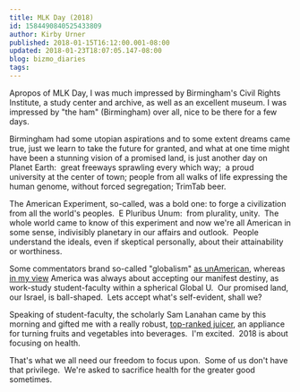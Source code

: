 ```yaml
---
title: MLK Day (2018)
id: 1584490840525433809
author: Kirby Urner
published: 2018-01-15T16:12:00.001-08:00
updated: 2018-01-23T18:07:05.147-08:00
blog: bizmo_diaries
tags: 
---
```


[](https://www.flickr.com/photos/kirbyurner/25847991078/in/dateposted-public/)

Apropos of MLK Day, I was much impressed by Birmingham's Civil Rights Institute, a study center and archive, as well as an excellent museum. I was impressed by "the ham" (Birmingham) over all, nice to be there for a few days.

Birmingham had some utopian aspirations and to some extent dreams came true, just we learn to take the future for granted, and what at one time might have been a stunning vision of a promised land, is just another day on Planet Earth:  great freeways sprawling every which way;  a proud university at the center of town; people from all walks of life expressing the human genome, without forced segregation; TrimTab beer.

The American Experiment, so-called, was a bold one: to forge a civilization from all the world's peoples.  E Pluribus Unum:  from plurality, unity.  The whole world came to know of this experiment and now we're all American in some sense, indivisibly planetary in our affairs and outlook.  People understand the ideals, even if skeptical personally, about their attainability or worthiness.

Some commentators brand so-called "globalism" [as unAmerican](http://mybizmo.blogspot.com/2017/03/of-globalism-and-macroscope.html), whereas [in my view](http://mybizmo.blogspot.com/2016/11/thinking-globally.html) America was always about accepting our manifest destiny, as work-study student-faculty within a spherical Global U.  Our promised land, our Israel, is ball-shaped.  Lets accept what's self-evident, shall we?

Speaking of student-faculty, the scholarly Sam Lanahan came by this morning and gifted me with a really robust, [top-ranked juicer](https://flic.kr/p/FnyFNd), an appliance for turning fruits and vegetables into beverages.  I'm excited.  2018 is about focusing on health.

That's what we all need our freedom to focus upon.  Some of us don't have that privilege.  We're asked to sacrifice health for the greater good sometimes.

[](https://www.flickr.com/photos/kirbyurner/24845201547/in/dateposted-public/)